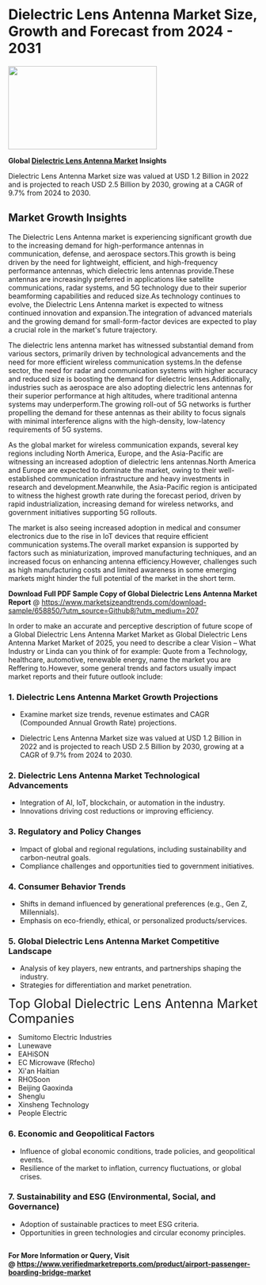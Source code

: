 <H1>Dielectric Lens Antenna Market Size, Growth and Forecast from 2024 - 2031</H1><img class="aligncenter size-medium wp-image-584254" src="https://thirdeyenews.in/wp-content/uploads/2024/09/Global-Market-Research-300x168.jpeg" alt="" width="300" height="168" /><p><strong>Global&nbsp;<a href="https://www.marketsizeandtrends.com/download-sample/658850/?utm_source=Github8j?utm_medium=207">Dielectric Lens Antenna Market</a> Insights</strong></p><p>Dielectric Lens Antenna Market size was valued at USD 1.2 Billion in 2022 and is projected to reach USD 2.5 Billion by 2030, growing at a CAGR of 9.7% from 2024 to 2030.</p><p><h2>Market Growth Insights</h2> <p>The Dielectric Lens Antenna market is experiencing significant growth due to the increasing demand for high-performance antennas in communication, defense, and aerospace sectors.This growth is being driven by the need for lightweight, efficient, and high-frequency performance antennas, which dielectric lens antennas provide.These antennas are increasingly preferred in applications like satellite communications, radar systems, and 5G technology due to their superior beamforming capabilities and reduced size.As technology continues to evolve, the Dielectric Lens Antenna market is expected to witness continued innovation and expansion.The integration of advanced materials and the growing demand for small-form-factor devices are expected to play a crucial role in the market's future trajectory.</p> <p>The dielectric lens antenna market has witnessed substantial demand from various sectors, primarily driven by technological advancements and the need for more efficient wireless communication systems.In the defense sector, the need for radar and communication systems with higher accuracy and reduced size is boosting the demand for dielectric lenses.Additionally, industries such as aerospace are also adopting dielectric lens antennas for their superior performance at high altitudes, where traditional antenna systems may underperform.The growing roll-out of 5G networks is further propelling the demand for these antennas as their ability to focus signals with minimal interference aligns with the high-density, low-latency requirements of 5G systems.</p> <p>As the global market for wireless communication expands, several key regions including North America, Europe, and the Asia-Pacific are witnessing an increased adoption of dielectric lens antennas.North America and Europe are expected to dominate the market, owing to their well-established communication infrastructure and heavy investments in research and development.Meanwhile, the Asia-Pacific region is anticipated to witness the highest growth rate during the forecast period, driven by rapid industrialization, increasing demand for wireless networks, and government initiatives supporting 5G rollouts.</p> <p>The market is also seeing increased adoption in medical and consumer electronics due to the rise in IoT devices that require efficient communication systems.The overall market expansion is supported by factors such as miniaturization, improved manufacturing techniques, and an increased focus on enhancing antenna efficiency.However, challenges such as high manufacturing costs and limited awareness in some emerging markets might hinder the full potential of the market in the short term.</p> <p><span class=""><strong>Download Full PDF Sample Copy of Global Dielectric Lens Antenna Market Report</strong> @ <a href="https://www.marketsizeandtrends.com/download-sample/658850/?utm_source=Github8j?utm_medium=207" target="_blank">https://www.marketsizeandtrends.com/download-sample/658850/?utm_source=Github8j?utm_medium=207</a></span></p><p>In order to make an accurate and perceptive description of future scope of a Global&nbsp;Dielectric Lens Antenna Market Market as Global&nbsp;Dielectric Lens Antenna Market Market of 2025, you need to describe a clear Vision &ndash; What Industry or Linda can you think of for example: Quote from a Technology, healthcare, automotive, renewable energy, name the market you are Reffering to.However, some general trends and factors usually impact market reports and their future outlook include:</p><h3>1.&nbsp;<strong>Dielectric Lens Antenna Market Growth Projections</strong></h3><ul><li>Examine market size trends, revenue estimates and CAGR (Compounded Annual Growth Rate) projections.</li><li><p>Dielectric Lens Antenna Market size was valued at USD 1.2 Billion in 2022 and is projected to reach USD 2.5 Billion by 2030, growing at a CAGR of 9.7% from 2024 to 2030.</p></li></ul><h3>2.&nbsp;<strong>Dielectric Lens Antenna Market Technological Advancements</strong></h3><ul><li>Integration of AI, IoT, blockchain, or automation in the industry.</li><li>Innovations driving cost reductions or improving efficiency.</li></ul><h3>3.&nbsp;<strong>Regulatory and Policy Changes</strong></h3><ul><li>Impact of global and regional regulations, including sustainability and carbon-neutral goals.</li><li>Compliance challenges and opportunities tied to government initiatives.</li></ul><h3>4.&nbsp;<strong>Consumer Behavior Trends</strong></h3><ul><li>Shifts in demand influenced by generational preferences (e.g., Gen Z, Millennials).</li><li>Emphasis on eco-friendly, ethical, or personalized products/services.</li></ul><h3>5.&nbsp;<strong>Global Dielectric Lens Antenna Market Competitive Landscape</strong></h3><ul><li>Analysis of key players, new entrants, and partnerships shaping the industry.</li><li>Strategies for differentiation and market penetration.</li></ul><p data-pm-slice="1 1 []"><span style="color: inherit; font-family: inherit; font-size: 25px;">Top Global Dielectric Lens Antenna Market Companies</span></p><div class="" data-test-id=""><p><li>Sumitomo Electric Industries</li><li> Lunewave</li><li> EAHiSON</li><li> EC Microwave (Rfecho)</li><li> Xi'an Haitian</li><li> RHOSoon</li><li> Beijing Gaoxinda</li><li> Shenglu</li><li> Xinsheng Technology</li><li> People Electric</li></p></div><h3>6.&nbsp;<strong>Economic and Geopolitical Factors</strong></h3><ul><li>Influence of global economic conditions, trade policies, and geopolitical events.</li><li>Resilience of the market to inflation, currency fluctuations, or global crises.</li></ul><h3>7.&nbsp;<strong>Sustainability and ESG (Environmental, Social, and Governance)</strong></h3><ul><li>Adoption of sustainable practices to meet ESG criteria.</li><li>Opportunities in green technologies and circular economy principles.</li></ul><h2><strong style="font-size: 14px;">For More Information or Query, Visit @&nbsp;</strong><a style="background-color: #ffffff; font-size: 14px;" href="https://www.marketsizeandtrends.com/report/dielectric-lens-antenna-market/" target="_blank">https://www.verifiedmarketreports.com/product/airport-passenger-boarding-bridge-market</a></h2>